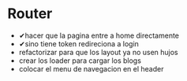 # Router
* ✔hacer que la pagina entre a home directamente
* ✔sino tiene token redireciona a login
* refactorizar para que los layout ya no usen hujos
* crear los loader para cargar los blogs
* colocar el menu de navegacion en el header
